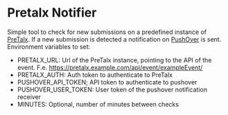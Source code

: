 # Pretalx Notifier
Simple tool to check for new submissions on a predefined instance of [PreTalx](https://pretalx.com/). If a new submission is detected a notification on [PushOver](https://pushover.net/) is sent.
Environment variables to set:
- PRETALX_URL: Url of the PreTalx instance, pointing to the API of the event. F.e. https://pretalx.example.com/api/event/exampleEvent/
- PRETALX_AUTH: Auth token to authenticate to PreTalx
- PUSHOVER_API_TOKEN; API token to authenticate to pushover
- PUSHOVER_USER_TOKEN: User token of the pushover notification receiver
- MINUTES: Optional, number of minutes between checks